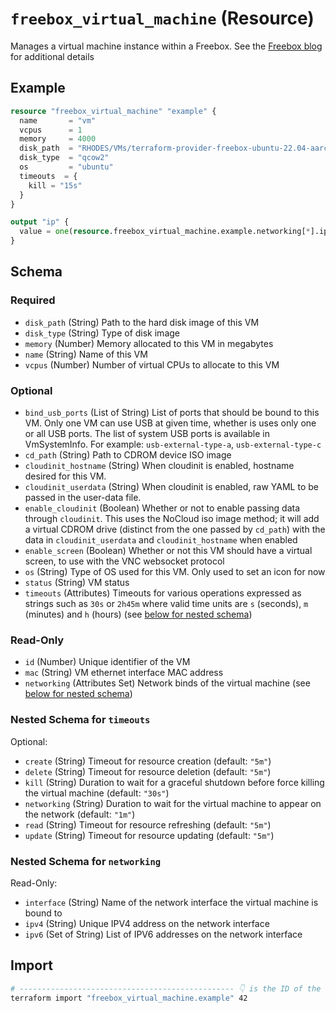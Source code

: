 # `freebox_virtual_machine` (Resource)

Manages a virtual machine instance within a Freebox. See the [Freebox blog](https://dev.freebox.fr/blog/?p=5450) for additional details

## Example

```terraform
resource "freebox_virtual_machine" "example" {
  name       = "vm"
  vcpus      = 1
  memory     = 4000
  disk_path  = "RHODES/VMs/terraform-provider-freebox-ubuntu-22.04-aarch64.qcow2"
  disk_type  = "qcow2"
  os         = "ubuntu"
  timeouts  = {
    kill = "15s"
  }
}

output "ip" {
  value = one(resource.freebox_virtual_machine.example.networking[*].ipv4)
}
```

<!-- schema generated by tfplugindocs -->
## Schema

### Required

- `disk_path` (String) Path to the hard disk image of this VM
- `disk_type` (String) Type of disk image
- `memory` (Number) Memory allocated to this VM in megabytes
- `name` (String) Name of this VM
- `vcpus` (Number) Number of virtual CPUs to allocate to this VM

### Optional

- `bind_usb_ports` (List of String) List of ports that should be bound to this VM. Only one VM can use USB at given time, whether is uses only one or all USB ports. The list of system USB ports is available in VmSystemInfo. For example: `usb-external-type-a`, `usb-external-type-c`
- `cd_path` (String) Path to CDROM device ISO image
- `cloudinit_hostname` (String) When cloudinit is enabled, hostname desired for this VM.
- `cloudinit_userdata` (String) When cloudinit is enabled, raw YAML to be passed in the user-data file.
- `enable_cloudinit` (Boolean) Whether or not to enable passing data through `cloudinit`. This uses the NoCloud iso image method; it will add a virtual CDROM drive (distinct from the one passed by `cd_path`) with the data in `cloudinit_userdata` and `cloudinit_hostname` when enabled
- `enable_screen` (Boolean) Whether or not this VM should have a virtual screen, to use with the VNC websocket protocol
- `os` (String) Type of OS used for this VM. Only used to set an icon for now
- `status` (String) VM status
- `timeouts` (Attributes) Timeouts for various operations expressed as strings such as `30s` or `2h45m` where valid time units are `s` (seconds), `m` (minutes) and `h` (hours) (see [below for nested schema](#nestedatt--timeouts))

### Read-Only

- `id` (Number) Unique identifier of the VM
- `mac` (String) VM ethernet interface MAC address
- `networking` (Attributes Set) Network binds of the virtual machine (see [below for nested schema](#nestedatt--networking))

<a id="nestedatt--timeouts"></a>
### Nested Schema for `timeouts`

Optional:

- `create` (String) Timeout for resource creation (default: `"5m"`)
- `delete` (String) Timeout for resource deletion (default: `"5m"`)
- `kill` (String) Duration to wait for a graceful shutdown before force killing the virtual machine (default: `"30s"`)
- `networking` (String) Duration to wait for the virtual machine to appear on the network (default: `"1m"`)
- `read` (String) Timeout for resource refreshing (default: `"5m"`)
- `update` (String) Timeout for resource updating (default: `"5m"`)


<a id="nestedatt--networking"></a>
### Nested Schema for `networking`

Read-Only:

- `interface` (String) Name of the network interface the virtual machine is bound to
- `ipv4` (String) Unique IPV4 address on the network interface
- `ipv6` (Set of String) List of IPV6 addresses on the network interface

## Import

```sh
# ------------------------------------------------ 👇 is the ID of the virtual machine
terraform import "freebox_virtual_machine.example" 42
```
